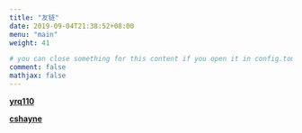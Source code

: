 ```yaml
---
title: "友链"
date: 2019-09-04T21:38:52+08:00
menu: "main"
weight: 41

# you can close something for this content if you open it in config.toml.
comment: false
mathjax: false
---
```


[**yrq110**](https://yrq110.me/ "高达牛逼")


[**cshayne**](https://blog.cshayne.cn/ "ac牛逼")
